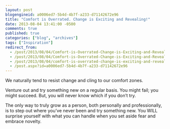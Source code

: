 ```yaml
---
layout: post
blogengineid: a0006ed7-5b4d-4b7f-a233-d71142672e96
title: "Comfort is Overrated. Change is Exciting and Revealing!"
date: 2013-08-04 13:41:00 -0500
comments: true
published: true
categories: ["blog", "archives"]
tags: ["Inspiration"]
redirect_from: 
  - /post/2013/08/04/Comfort-is-Overrated-Change-is-Exciting-and-Revealing.aspx
  - /post/2013/08/04/Comfort-is-Overrated-Change-is-Exciting-and-Revealing
  - /post/2013/08/04/comfort-is-overrated-change-is-exciting-and-revealing
  - /post.aspx?id=a0006ed7-5b4d-4b7f-a233-d71142672e96
---
```

<!-- more -->

We naturally tend to resist change and cling to our comfort zones.

Venture out and try something new on a regular basis. You might fail; you might succeed. But, you will never know which if you don&rsquo;t try.

The only way to truly grow as a person, both personally and professionally, is to step out where you&rsquo;ve never been and try something new. You WILL surprise yourself with what you can handle when you set aside fear and embrace novelty.
